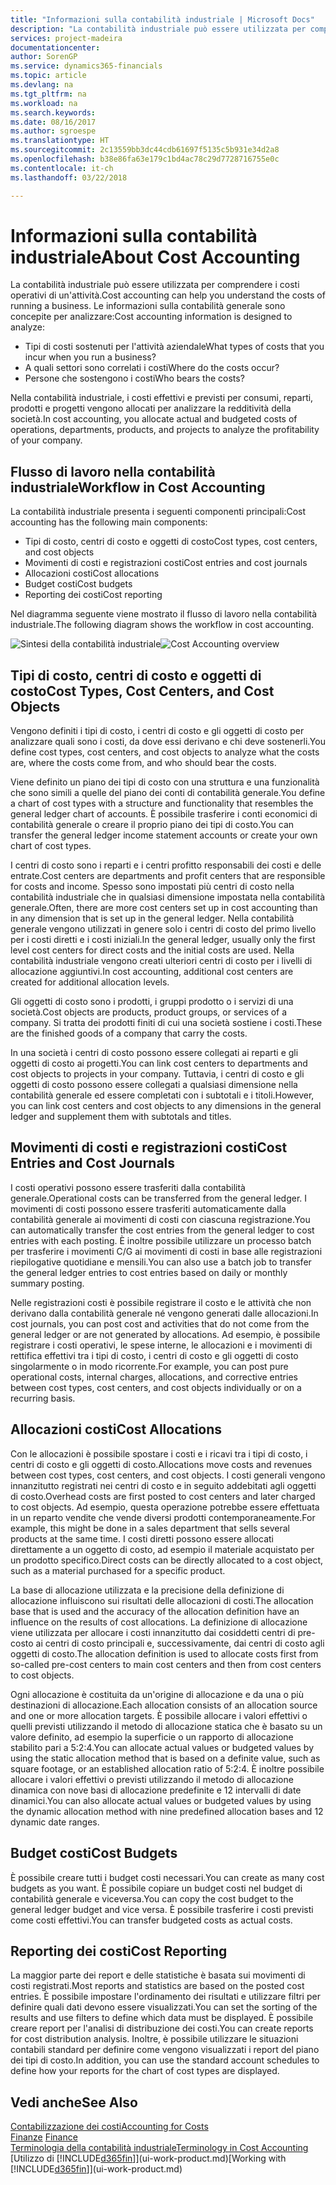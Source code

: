 ```yaml
---
title: "Informazioni sulla contabilità industriale | Microsoft Docs"
description: "La contabilità industriale può essere utilizzata per comprendere i costi operativi di un'attività."
services: project-madeira
documentationcenter: 
author: SorenGP
ms.service: dynamics365-financials
ms.topic: article
ms.devlang: na
ms.tgt_pltfrm: na
ms.workload: na
ms.search.keywords: 
ms.date: 08/16/2017
ms.author: sgroespe
ms.translationtype: HT
ms.sourcegitcommit: 2c13559bb3dc44cdb61697f5135c5b931e34d2a8
ms.openlocfilehash: b38e86fa63e179c1bd4ac78c29d7728716755e0c
ms.contentlocale: it-ch
ms.lasthandoff: 03/22/2018

---
```

# <a name="about-cost-accounting"></a><span data-ttu-id="1a0a9-103">Informazioni sulla contabilità industriale</span><span class="sxs-lookup"><span data-stu-id="1a0a9-103">About Cost Accounting</span></span>
<span data-ttu-id="1a0a9-104">La contabilità industriale può essere utilizzata per comprendere i costi operativi di un'attività.</span><span class="sxs-lookup"><span data-stu-id="1a0a9-104">Cost accounting can help you understand the costs of running a business.</span></span> <span data-ttu-id="1a0a9-105">Le informazioni sulla contabilità generale sono concepite per analizzare:</span><span class="sxs-lookup"><span data-stu-id="1a0a9-105">Cost accounting information is designed to analyze:</span></span>  

-   <span data-ttu-id="1a0a9-106">Tipi di costi sostenuti per l'attività aziendale</span><span class="sxs-lookup"><span data-stu-id="1a0a9-106">What types of costs that you incur when you run a business?</span></span>  
-   <span data-ttu-id="1a0a9-107">A quali settori sono correlati i costi</span><span class="sxs-lookup"><span data-stu-id="1a0a9-107">Where do the costs occur?</span></span>  
-   <span data-ttu-id="1a0a9-108">Persone che sostengono i costi</span><span class="sxs-lookup"><span data-stu-id="1a0a9-108">Who bears the costs?</span></span>  

<span data-ttu-id="1a0a9-109">Nella contabilità industriale, i costi effettivi e previsti per consumi, reparti, prodotti e progetti vengono allocati per analizzare la redditività della società.</span><span class="sxs-lookup"><span data-stu-id="1a0a9-109">In cost accounting, you allocate actual and budgeted costs of operations, departments, products, and projects to analyze the profitability of your company.</span></span>  

## <a name="workflow-in-cost-accounting"></a><span data-ttu-id="1a0a9-110">Flusso di lavoro nella contabilità industriale</span><span class="sxs-lookup"><span data-stu-id="1a0a9-110">Workflow in Cost Accounting</span></span>  
<span data-ttu-id="1a0a9-111">La contabilità industriale presenta i seguenti componenti principali:</span><span class="sxs-lookup"><span data-stu-id="1a0a9-111">Cost accounting has the following main components:</span></span>  

-   <span data-ttu-id="1a0a9-112">Tipi di costo, centri di costo e oggetti di costo</span><span class="sxs-lookup"><span data-stu-id="1a0a9-112">Cost types, cost centers, and cost objects</span></span>  
-   <span data-ttu-id="1a0a9-113">Movimenti di costi e registrazioni costi</span><span class="sxs-lookup"><span data-stu-id="1a0a9-113">Cost entries and cost journals</span></span>  
-   <span data-ttu-id="1a0a9-114">Allocazioni costi</span><span class="sxs-lookup"><span data-stu-id="1a0a9-114">Cost allocations</span></span>  
-   <span data-ttu-id="1a0a9-115">Budget costi</span><span class="sxs-lookup"><span data-stu-id="1a0a9-115">Cost budgets</span></span>
-   <span data-ttu-id="1a0a9-116">Reporting dei costi</span><span class="sxs-lookup"><span data-stu-id="1a0a9-116">Cost reporting</span></span>  

<span data-ttu-id="1a0a9-117">Nel diagramma seguente viene mostrato il flusso di lavoro nella contabilità industriale.</span><span class="sxs-lookup"><span data-stu-id="1a0a9-117">The following diagram shows the workflow in cost accounting.</span></span>  

<span data-ttu-id="1a0a9-118">![Sintesi della contabilità industriale](media/costaccountingoverview.png "CostAccountingOverview")</span><span class="sxs-lookup"><span data-stu-id="1a0a9-118">![Cost Accounting overview](media/costaccountingoverview.png "CostAccountingOverview")</span></span>  

## <a name="cost-types-cost-centers-and-cost-objects"></a><span data-ttu-id="1a0a9-119">Tipi di costo, centri di costo e oggetti di costo</span><span class="sxs-lookup"><span data-stu-id="1a0a9-119">Cost Types, Cost Centers, and Cost Objects</span></span>  
<span data-ttu-id="1a0a9-120">Vengono definiti i tipi di costo, i centri di costo e gli oggetti di costo per analizzare quali sono i costi, da dove essi derivano e chi deve sostenerli.</span><span class="sxs-lookup"><span data-stu-id="1a0a9-120">You define cost types, cost centers, and cost objects to analyze what the costs are, where the costs come from, and who should bear the costs.</span></span>  

<span data-ttu-id="1a0a9-121">Viene definito un piano dei tipi di costo con una struttura e una funzionalità che sono simili a quelle del piano dei conti di contabilità generale.</span><span class="sxs-lookup"><span data-stu-id="1a0a9-121">You define a chart of cost types with a structure and functionality that resembles the general ledger chart of accounts.</span></span> <span data-ttu-id="1a0a9-122">È possibile trasferire i conti economici di contabilità generale o creare il proprio piano dei tipi di costo.</span><span class="sxs-lookup"><span data-stu-id="1a0a9-122">You can transfer the general ledger income statement accounts or create your own chart of cost types.</span></span>  

<span data-ttu-id="1a0a9-123">I centri di costo sono i reparti e i centri profitto responsabili dei costi e delle entrate.</span><span class="sxs-lookup"><span data-stu-id="1a0a9-123">Cost centers are departments and profit centers that are responsible for costs and income.</span></span> <span data-ttu-id="1a0a9-124">Spesso sono impostati più centri di costo nella contabilità industriale che in qualsiasi dimensione impostata nella contabilità generale.</span><span class="sxs-lookup"><span data-stu-id="1a0a9-124">Often, there are more cost centers set up in cost accounting than in any dimension that is set up in the general ledger.</span></span> <span data-ttu-id="1a0a9-125">Nella contabilità generale vengono utilizzati in genere solo i centri di costo del primo livello per i costi diretti e i costi iniziali.</span><span class="sxs-lookup"><span data-stu-id="1a0a9-125">In the general ledger, usually only the first level cost centers for direct costs and the initial costs are used.</span></span> <span data-ttu-id="1a0a9-126">Nella contabilità industriale vengono creati ulteriori centri di costo per i livelli di allocazione aggiuntivi.</span><span class="sxs-lookup"><span data-stu-id="1a0a9-126">In cost accounting, additional cost centers are created for additional allocation levels.</span></span>  

<span data-ttu-id="1a0a9-127">Gli oggetti di costo sono i prodotti, i gruppi prodotto o i servizi di una società.</span><span class="sxs-lookup"><span data-stu-id="1a0a9-127">Cost objects are products, product groups, or services of a company.</span></span> <span data-ttu-id="1a0a9-128">Si tratta dei prodotti finiti di cui una società sostiene i costi.</span><span class="sxs-lookup"><span data-stu-id="1a0a9-128">These are the finished goods of a company that carry the costs.</span></span>  

<span data-ttu-id="1a0a9-129">In una società i centri di costo possono essere collegati ai reparti e gli oggetti di costo ai progetti.</span><span class="sxs-lookup"><span data-stu-id="1a0a9-129">You can link cost centers to departments and cost objects to projects in your company.</span></span> <span data-ttu-id="1a0a9-130">Tuttavia, i centri di costo e gli oggetti di costo possono essere collegati a qualsiasi dimensione nella contabilità generale ed essere completati con i subtotali e i titoli.</span><span class="sxs-lookup"><span data-stu-id="1a0a9-130">However, you can link cost centers and cost objects to any dimensions in the general ledger and supplement them with subtotals and titles.</span></span>  

## <a name="cost-entries-and-cost-journals"></a><span data-ttu-id="1a0a9-131">Movimenti di costi e registrazioni costi</span><span class="sxs-lookup"><span data-stu-id="1a0a9-131">Cost Entries and Cost Journals</span></span>  
<span data-ttu-id="1a0a9-132">I costi operativi possono essere trasferiti dalla contabilità generale.</span><span class="sxs-lookup"><span data-stu-id="1a0a9-132">Operational costs can be transferred from the general ledger.</span></span> <span data-ttu-id="1a0a9-133">I movimenti di costi possono essere trasferiti automaticamente dalla contabilità generale ai movimenti di costi con ciascuna registrazione.</span><span class="sxs-lookup"><span data-stu-id="1a0a9-133">You can automatically transfer the cost entries from the general ledger to cost entries with each posting.</span></span> <span data-ttu-id="1a0a9-134">È inoltre possibile utilizzare un processo batch per trasferire i movimenti C/G ai movimenti di costi in base alle registrazioni riepilogative quotidiane e mensili.</span><span class="sxs-lookup"><span data-stu-id="1a0a9-134">You can also use a batch job to transfer the general ledger entries to cost entries based on daily or monthly summary posting.</span></span>  

<span data-ttu-id="1a0a9-135">Nelle registrazioni costi è possibile registrare il costo e le attività che non derivano dalla contabilità generale né vengono generati dalle allocazioni.</span><span class="sxs-lookup"><span data-stu-id="1a0a9-135">In cost journals, you can post cost and activities that do not come from the general ledger or are not generated by allocations.</span></span> <span data-ttu-id="1a0a9-136">Ad esempio, è possibile registrare i costi operativi, le spese interne, le allocazioni e i movimenti di rettifica effettivi tra i tipi di costo, i centri di costo e gli oggetti di costo singolarmente o in modo ricorrente.</span><span class="sxs-lookup"><span data-stu-id="1a0a9-136">For example, you can post pure operational costs, internal charges, allocations, and corrective entries between cost types, cost centers, and cost objects individually or on a recurring basis.</span></span>  

## <a name="cost-allocations"></a><span data-ttu-id="1a0a9-137">Allocazioni costi</span><span class="sxs-lookup"><span data-stu-id="1a0a9-137">Cost Allocations</span></span>  
<span data-ttu-id="1a0a9-138">Con le allocazioni è possibile spostare i costi e i ricavi tra i tipi di costo, i centri di costo e gli oggetti di costo.</span><span class="sxs-lookup"><span data-stu-id="1a0a9-138">Allocations move costs and revenues between cost types, cost centers, and cost objects.</span></span> <span data-ttu-id="1a0a9-139">I costi generali vengono innanzitutto registrati nei centri di costo e in seguito addebitati agli oggetti di costo.</span><span class="sxs-lookup"><span data-stu-id="1a0a9-139">Overhead costs are first posted to cost centers and later charged to cost objects.</span></span> <span data-ttu-id="1a0a9-140">Ad esempio, questa operazione potrebbe essere effettuata in un reparto vendite che vende diversi prodotti contemporaneamente.</span><span class="sxs-lookup"><span data-stu-id="1a0a9-140">For example, this might be done in a sales department that sells several products at the same time.</span></span> <span data-ttu-id="1a0a9-141">I costi diretti possono essere allocati direttamente a un oggetto di costo, ad esempio il materiale acquistato per un prodotto specifico.</span><span class="sxs-lookup"><span data-stu-id="1a0a9-141">Direct costs can be directly allocated to a cost object, such as a material purchased for a specific product.</span></span>  

<span data-ttu-id="1a0a9-142">La base di allocazione utilizzata e la precisione della definizione di allocazione influiscono sui risultati delle allocazioni di costi.</span><span class="sxs-lookup"><span data-stu-id="1a0a9-142">The allocation base that is used and the accuracy of the allocation definition have an influence on the results of cost allocations.</span></span> <span data-ttu-id="1a0a9-143">La definizione di allocazione viene utilizzata per allocare i costi innanzitutto dai cosiddetti centri di pre-costo ai centri di costo principali e, successivamente, dai centri di costo agli oggetti di costo.</span><span class="sxs-lookup"><span data-stu-id="1a0a9-143">The allocation definition is used to allocate costs first from so-called pre-cost centers to main cost centers and then from cost centers to cost objects.</span></span>  

<span data-ttu-id="1a0a9-144">Ogni allocazione è costituita da un'origine di allocazione e da una o più destinazioni di allocazione.</span><span class="sxs-lookup"><span data-stu-id="1a0a9-144">Each allocation consists of an allocation source and one or more allocation targets.</span></span> <span data-ttu-id="1a0a9-145">È possibile allocare i valori effettivi o quelli previsti utilizzando il metodo di allocazione statica che è basato su un valore definito, ad esempio la superficie o un rapporto di allocazione stabilito pari a 5:2:4.</span><span class="sxs-lookup"><span data-stu-id="1a0a9-145">You can allocate actual values or budgeted values by using the static allocation method that is based on a definite value, such as square footage, or an established allocation ratio of 5:2:4.</span></span> <span data-ttu-id="1a0a9-146">È inoltre possibile allocare i valori effettivi o previsti utilizzando il metodo di allocazione dinamica con nove basi di allocazione predefinite e 12 intervalli di date dinamici.</span><span class="sxs-lookup"><span data-stu-id="1a0a9-146">You can also allocate actual values or budgeted values by using the dynamic allocation method with nine predefined allocation bases and 12 dynamic date ranges.</span></span>  

## <a name="cost-budgets"></a><span data-ttu-id="1a0a9-147">Budget costi</span><span class="sxs-lookup"><span data-stu-id="1a0a9-147">Cost Budgets</span></span>  
<span data-ttu-id="1a0a9-148">È possibile creare tutti i budget costi necessari.</span><span class="sxs-lookup"><span data-stu-id="1a0a9-148">You can create as many cost budgets as you want.</span></span> <span data-ttu-id="1a0a9-149">È possibile copiare un budget costi nel budget di contabilità generale e viceversa.</span><span class="sxs-lookup"><span data-stu-id="1a0a9-149">You can copy the cost budget to the general ledger budget and vice versa.</span></span> <span data-ttu-id="1a0a9-150">È possibile trasferire i costi previsti come costi effettivi.</span><span class="sxs-lookup"><span data-stu-id="1a0a9-150">You can transfer budgeted costs as actual costs.</span></span>  

## <a name="cost-reporting"></a><span data-ttu-id="1a0a9-151">Reporting dei costi</span><span class="sxs-lookup"><span data-stu-id="1a0a9-151">Cost Reporting</span></span>  
<span data-ttu-id="1a0a9-152">La maggior parte dei report e delle statistiche è basata sui movimenti di costi registrati.</span><span class="sxs-lookup"><span data-stu-id="1a0a9-152">Most reports and statistics are based on the posted cost entries.</span></span> <span data-ttu-id="1a0a9-153">È possibile impostare l'ordinamento dei risultati e utilizzare filtri per definire quali dati devono essere visualizzati.</span><span class="sxs-lookup"><span data-stu-id="1a0a9-153">You can set the sorting of the results and use filters to define which data must be displayed.</span></span> <span data-ttu-id="1a0a9-154">È possibile creare report per l'analisi di distribuzione dei costi.</span><span class="sxs-lookup"><span data-stu-id="1a0a9-154">You can create reports for cost distribution analysis.</span></span> <span data-ttu-id="1a0a9-155">Inoltre, è possibile utilizzare le situazioni contabili standard per definire come vengono visualizzati i report del piano dei tipi di costo.</span><span class="sxs-lookup"><span data-stu-id="1a0a9-155">In addition, you can use the standard account schedules to define how your reports for the chart of cost types are displayed.</span></span>  

## <a name="see-also"></a><span data-ttu-id="1a0a9-156">Vedi anche</span><span class="sxs-lookup"><span data-stu-id="1a0a9-156">See Also</span></span>  
 [<span data-ttu-id="1a0a9-157">Contabilizzazione dei costi</span><span class="sxs-lookup"><span data-stu-id="1a0a9-157">Accounting for Costs</span></span>](finance-manage-cost-accounting.md)  
 <span data-ttu-id="1a0a9-158">[Finanze](finance.md) </span><span class="sxs-lookup"><span data-stu-id="1a0a9-158">[Finance](finance.md) </span></span>  
 [<span data-ttu-id="1a0a9-159">Terminologia della contabilità industriale</span><span class="sxs-lookup"><span data-stu-id="1a0a9-159">Terminology in Cost Accounting</span></span>](finance-terminology-in-cost-accounting.md)  
 <span data-ttu-id="1a0a9-160">[Utilizzo di [!INCLUDE[d365fin](includes/d365fin_md.md)]](ui-work-product.md)</span><span class="sxs-lookup"><span data-stu-id="1a0a9-160">[Working with [!INCLUDE[d365fin](includes/d365fin_md.md)]](ui-work-product.md)</span></span>

